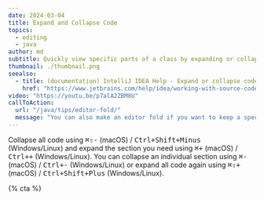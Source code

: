 ```yaml
---
date: 2024-03-04
title: Expand and Collapse Code
topics:
  - editing
  - java
author: md
subtitle: Quickly view specific parts of a class by expanding or collapsing code blocks.
thumbnail: ./thumbnail.png
seealso:
  - title: (documentation) IntelliJ IDEA Help - Expand or collapse code elements
    href: "https://www.jetbrains.com/help/idea/working-with-source-code.html#expand-or-collapse-code-elements"
video: "https://youtu.be/p7alA2ZBM8U"
callToAction:
  url: "/java/tips/editor-fold/"
  message: "You can also make an editor fold if you want to keep a specific piece of code hidden!"
---
```


Collapse all code using <kbd>⌘⇧-</kbd> (macOS) / <kbd>Ctrl+Shift+Minus</kbd> (Windows/Linux) and expand the section you need using <kbd>⌘+</kbd> (macOS) / <kbd>Ctrl++</kbd> (Windows/Linux). You can collapse an individual section using <kbd>⌘-</kbd> (macOS) / <kbd>Ctrl+-</kbd> (Windows/Linux) or expand all code again using <kbd>⌘⇧+</kbd> (macOS) / <kbd>Ctrl+Shift+Plus</kbd> (Windows/Linux).

{% cta %}
